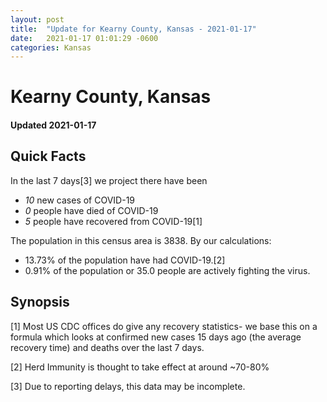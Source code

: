 ```yaml
---
layout: post
title:  "Update for Kearny County, Kansas - 2021-01-17"
date:   2021-01-17 01:01:29 -0600
categories: Kansas
---
```


# Kearny County, Kansas
#### Updated 2021-01-17

## Quick Facts

In the last 7 days[3] we project there have been
- *10* new cases of COVID-19
- *0* people have died of COVID-19
- *5* people have recovered from COVID-19[1]

The population in this census area is 3838. By our calculations:
- 13.73% of the population have had COVID-19.[2]
- 0.91% of the population or 35.0 people are actively fighting the virus.

## Synopsis




[1] Most US CDC offices do give any recovery statistics- we base this on a formula which looks at confirmed new cases
15 days ago (the average recovery time) and deaths over the last 7 days.

[2] Herd Immunity is thought to take effect at around ~70-80%

[3] Due to reporting delays, this data may be incomplete.
 
    